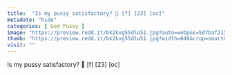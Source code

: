 ```yaml
---
title:  "Is my pussy satisfactory? 🥺 [f] [23] [oc]"
metadate: "hide"
categories: [ God Pussy ]
image: "https://preview.redd.it/bk2kxg55dlo51.jpg?auto=webp&s=5d7baf215e5d05a18390217dd1219a39ed4d3f49"
thumb: "https://preview.redd.it/bk2kxg55dlo51.jpg?width=640&crop=smart&auto=webp&s=29e920e2cfc9aa8df35576b64ae8b506d4543c8a"
visit: ""
---
```

Is my pussy satisfactory? 🥺 [f] [23] [oc]
